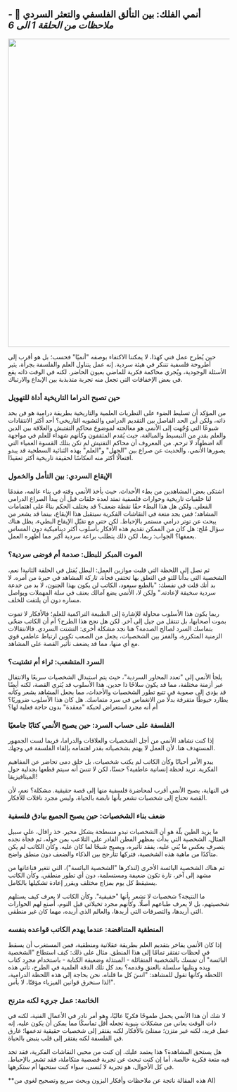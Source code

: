 ## **أنمي الفلك: بين التألق الفلسفي والتعثر السردي 🌠** *- ملاحظات من الحلقة 1 الى 6*

<div align="center">
  <img src="https://nami.news/wordpress/wp-content/uploads/2024/07/Chi-Chikyuu-no-Undou-ni-Tsuite-Anime-Main-Visual-1-scaled-e1721994765971.jpeg" width="700">
</div>
 
حين يُطرح عمل فني كهذا، لا يمكننا الاكتفاء بوصفه "أنميًا" فحسب؛ بل هو أقرب إلى أطروحة فلسفية تتنكر في هيئة سردية. إنه عمل يتناول العلم والفلسفة بجرأة، يثير الأسئلة الوجودية، ويُجري محاكمة فكرية للماضي بعيون الحاضر. لكنه في الوقت ذاته يقع في بعض الإخفاقات التي تجعل منه تجربة متذبذبة بين الإبداع والارتباك.

### **حين تصبح الدراما التاريخية أداة للتهويل**

من المؤكد أن تسليط الضوء على النظريات العلمية والتاريخية بطريقة درامية هو فن بحد ذاته، ولكن أين الحد الفاصل بين التقديم الدرامي والتشويه التاريخي؟ أحد أكثر الانتقادات شيوعًا التي وُجّهت إلى الأنمي هو معالجته لموضوع محاكم التفتيش والعلاقة بين الدين والعلم بقدرٍ من التبسيط والمبالغة، حيث يُقدم المثقفون وكأنهم شهداء للعلم في مواجهة آلة اضطهاد لا ترحم. من المعروف أن محاكم التفتيش لم تكن بتلك القسوة العمياء التي يصورها الأنمي، والحديث عن صراع بين "الجهل" و"العلم" بهذه الثنائية السطحية قد يبدو افتعالًا أكثر منه انعكاسًا لحقيقة تاريخية أكثر تعقيدًا.

### **الإيقاع السردي: بين التأمل والخمول**

اشتكى بعض المشاهدين من بطء الأحداث، حيث يأخذ الأنمي وقته في بناء عالمه، مقدمًا لنا خلفيات تاريخية وحوارات فلسفية تمتد لعدة حلقات قبل أن يبدأ الصراع الدرامي الفعلي. ولكن هل هذا البطء حقًا نقطة ضعف؟ قد يختلف الحكم بناءً على اهتمامات المشاهد؛ فمن يجد متعة في النقاشات الفكرية سيتقبل هذا الإيقاع، بينما قد يشعر من يبحث عن توتر درامي مستمر بالإحباط. لكن حتى مع تقبّل الإيقاع البطيء، يظل هناك سؤال مُلح: هل كان من الممكن تقديم هذه الأفكار بأسلوب أكثر ديناميكية دون المساس بعمقها؟ الجواب: ربما، لكن ذلك يتطلب براعة سردية أكبر مما أظهره العمل.

### **الموت المبكر للبطل: صدمة أم فوضى سردية؟**

ثم نصل إلى اللحظة التي قلبت موازين العمل: البطل يُقتل في الحلقة الثانية! نعم، الشخصية التي بدأنا للتو في التعلق بها تختفي فجأة، تاركة المشاهد في حيرة من أمره. لا بد أنك قلت في نفسك: "بالطبع سيعود، الكاتب لن يكون بهذا الجنون، لا بد من خدعة سردية سخيفة لإعادته." ولكن لا، الأنمي يضع آمالك بعنف في سلة المهملات ويواصل مساره دون أن يلتفت للخلف.

ربما يكون هذا الأسلوب محاولة للإشارة إلى الطبيعة التراكمية للعلم؛ فالأفكار لا تموت بموت أصحابها، بل تنتقل من جيل إلى آخر. لكن هل نجح هذا الطرح؟ أم أن الكاتب ضحّى بتماسك السرد لصالح الصدمة؟ هنا نجد مشكلة أخرى: التشتت السردي. فالانتقالات الزمنية المتكررة، والقفز بين الشخصيات، يجعل من الصعب تكوين ارتباط عاطفي قوي مع أي منها، مما قد يضعف تأثير القصة على المشاهد.

### **السرد المتشعب: ثراء أم تشتيت؟**

يلجأ الأنمي إلى "تعدد المحاور السردية"، حيث يتم استبدال الشخصيات سريعًا والانتقال عبر أزمنة مختلفة، مما قد يكون سلاحًا ذا حدين. هذا الأسلوب قد يُثري القصة، لكنه أيضًا قد يؤدي إلى صعوبة في تتبع تطور الشخصيات والأحداث، مما يجعل المشاهد يشعر وكأنه يطارد خيوطًا متفرقة بدلًا من الانغماس في سرد متماسك. هل كان هذا الأسلوب ضروريًا؟ أم أنه مجرد استعراض لحبكة "معقدة" بدون حاجة فعلية لها؟

### **الفلسفة على حساب السرد: حين يصبح الأنمي كتابًا جامعيًا**

إذا كنت تشاهد الأنمي من أجل الشخصيات والعلاقات والدراما، فربما لست الجمهور المستهدف هنا. لأن العمل لا يهتم بشخصياته بقدر اهتمامه بإلقاء الفلسفة في وجهك.

يبدو الأمر أحيانًا وكأن الكاتب لم يكتب شخصيات، بل خلق دمى تحاضر عن المفاهيم الفكرية. تريد لحظة إنسانية عاطفية؟ حسنًا، لكن لا تنسَ أنه سيتم قطعها بجدلية حول الميتافيزيقا!

في النهاية، يصبح الأنمي أقرب لمحاضرة فلسفية منها إلى قصة حقيقية. مشكلة؟ نعم، لأن القصة تحتاج إلى شخصيات تشعر بأنها نابضة بالحياة، وليس مجرد ناقلات للأفكار.


### **ضعف بناء الشخصيات: حين يصبح الجميع بيادق فلسفية**

ما يزيد الطين بلّة هو أن الشخصيات تبدو مسطحة بشكل محير. خذ رافال، على سبيل المثال، الشخصية التي بدأت بمظهر الفطن القادر على التلاعب بمن حوله، ثم فجأة نجده يتصرف بعكس ما بُني عليه، يفقد تأثيره، ويصبح شبحًا لما كان عليه. وكأن الكاتب لم يكن متأكدًا من ماهية هذه الشخصية، فتركها تتأرجح بين الذكاء والضعف دون منطق واضح.

ثم هناك الشخصية البائسة الأخرى (لنذكرها "الشخصية البائسة")، التي تتغير قناعاتها من مشهد إلى آخر، تارة تكون ضعيفة ومستسلمة، دون أي تطور منطقي. وكأن الكاتب يستيقظ كل يوم بمزاج مختلف ويقرر إعادة تشكيلها بالكامل.

ما النتيجة؟ شخصيات لا تشعر بأنها "حقيقية". وكأن الكاتب لا يعرف كيف يستلهم شخصيتهم، بل لا يعرف طباعهم أصلًا. وكأنهم مجرد تخيلاتي قبل النوم، أصنع لهم الحوارات التي أريدها، والتصرفات التي أريدها، والعالم الذي أريده، مهما كان غير منطقي.


### **المنطقية المتناقضة: عندما يهدم الكاتب قواعده بنفسه**

إذا كان الأنمي يفاخر بتقديم العلم بطريقة عقلانية ومنطقية، فمن المستغرب أن يسقط في لحظات تفتقر تمامًا إلى هذا المنطق. مثال على ذلك: كيف استطاع "الشخصية البائسة" أن تمسك بالشخصية المتفائلة - المبتذلة وضعيفة الكتابة - باستخدام مجرد كتاب ويده ويتليها سلسلة بالعنق وقدمه؟ بعد كل تلك الدقة العلمية في الطرح، تأتي هذه اللحظة وكأنها تقول للمشاهد: "انسَ كل ما قلناه، نحن بحاجة إلى هذه اللحظة الدرامية، لذا سنخرق قوانين الفيزياء مؤقتًا، لا بأس!".


### **الخاتمة: عمل جريء لكنه مترنح**

لا شك أن هذا الأنمي يحمل طموحًا فكريًا عاليًا، وهو أمر نادر في الأعمال الفنية، لكنه في ذات الوقت يعاني من مشكلات بنيوية تجعله أقل تماسكًا مما يمكن أن يكون عليه. إنه عمل فريد، لكنه غير متزن؛ ممتلئ بالأفكار لكنه يفتقر إلى شخصيات حقيقية تدعمها؛ غارق في الفلسفة لكنه يفتقر إلى قلب ينبض بالحياة.

هل يستحق المشاهدة؟ هذا يعتمد عليك. إن كنت من محبي النقاشات الفكرية، فقد تجد فيه متعة فكرية خالصة. أما إن كنت تبحث عن تجربة قصصية متكاملة، فقد تشعر بالإحباط. في كل الأحوال، هو تجربة لا تُنسى، سواء كنت ستحبها أم ستكرهها.

**هذه المقالة ناتجة عن ملاحظات وأفكار البزون وبحث سريع وتصحيح لغوي من AI)
